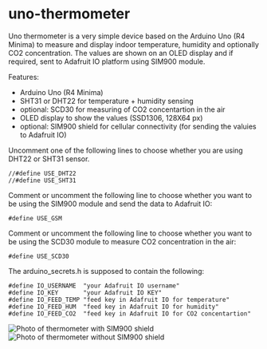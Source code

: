 # uno-thermometer

Uno thermometer is a very simple device based on the Arduino Uno (R4 Minima) to measure and display indoor temperature, humidity and optionally CO2 concentration. The values are shown on an OLED display and if required, sent to Adafruit IO platform using SIM900 module.

Features:
* Arduino Uno (R4 Minima)
* SHT31 or DHT22 for temperature + humidity sensing
* optional: SCD30 for measuring of CO2 concentartion in the air
* OLED display to show the values (SSD1306, 128X64 px)
* optional: SIM900 shield for cellular connectivity (for sending the valuies to Adafruit IO)

Uncomment one of the following lines to choose whether you are using DHT22 or SHT31 sensor.

```
//#define USE_DHT22
//#define USE_SHT31
```


Comment or uncomment the following line to choose whether you want to be using the SIM900 module and send the data to Adafruit IO:
```
#define USE_GSM
```
Comment or uncomment the following line to choose whether you want to be using the SCD30 module to measure CO2 concentration in the air:
```
#define USE_SCD30
```

The arduino_secrets.h is supposed to contain the following:
```
#define IO_USERNAME  "your Adafruit IO username"
#define IO_KEY       "your Adafruit IO KEY"
#define IO_FEED_TEMP "feed key in Adafruit IO for temperature"
#define IO_FEED_HUM  "feed key in Adafruit IO for humidity"
#define IO_FEED_CO2  "feed key in Adafruit IO for CO2 concentartion"
```

![Photo of thermometer with SIM900 shield](doc/photo2.jpg "Photo of thermometer with SIM900 shield")
![Photo of thermometer without SIM900 shield](doc/photo1.jpg "Photo of the thermometer")
